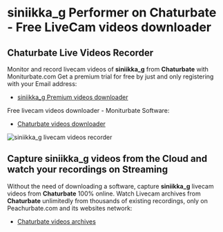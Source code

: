 # siniikka_g Performer on Chaturbate - Free LiveCam videos downloader

## Chaturbate Live Videos Recorder

Monitor and record livecam videos of **siniikka_g** from **Chaturbate** with Moniturbate.com
Get a premium trial for free by just and only registering with your Email address:
* [siniikka_g Premium videos downloader](https://moniturbate.com/request-demo-licence-key.html)

Free livecam videos downloader - Moniturbate Software:
* [Chaturbate videos downloader](https://moniturbate.com/moniturbate-download-software.html)

![siniikka_g livecam videos recorder](https://peachurnet.com/templates/moniturbate-software.png)


## Capture siniikka_g videos from the Cloud and watch your recordings on Streaming

Without the need of downloading a software, capture **siniikka_g** livecam videos from **Chaturbate** 100% online.
Watch Livecam archives from **Chaturbate** unlimitedly from thousands of existing recordings, only on Peachurbate.com and its websites network:
* [Chaturbate videos archives](https://peachurnet.com/)